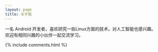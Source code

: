 ```yaml
---
layout: page
title: 关于我 
---
```

<p>
一名 Android 开发者，喜欢研究一些Linux方面的技术，对人工智能也感兴趣。
欢迎有相同兴趣的小伙伴一起交流学习。
<p>

{% include comments.html %}



